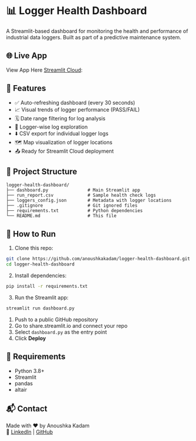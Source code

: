 # 📊 Logger Health Dashboard

A Streamlit-based dashboard for monitoring the health and performance of industrial data loggers. Built as part of a predictive maintenance system.

## 🌐 Live App

View App Here [Streamlit Cloud](https://share.streamlit.io/):

## 🔧 Features

- ✅ Auto-refreshing dashboard (every 30 seconds)
- 📈 Visual trends of logger performance (PASS/FAIL)
- 🗓️ Date range filtering for log analysis
- 🧠 Logger-wise log exploration
- ⬇️ CSV export for individual logger logs
- 🗺️ Map visualization of logger locations
- 📤 Ready for Streamlit Cloud deployment

## 📁 Project Structure

```
logger-health-dashboard/
├── dashboard.py               # Main Streamlit app
├── run_report.csv             # Sample health check logs
├── loggers_config.json        # Metadata with logger locations
├── .gitignore                 # Git ignored files
├── requirements.txt           # Python dependencies
└── README.md                  # This file
```

## 🚀 How to Run

1. Clone this repo:
```bash
git clone https://github.com/anoushkakadam/logger-health-dashboard.git
cd logger-health-dashboard
```

2. Install dependencies:
```bash
pip install -r requirements.txt
```

3. Run the Streamlit app:
```bash
streamlit run dashboard.py
```



1. Push to a public GitHub repository
2. Go to share.streamlit.io and connect your repo
3. Select `dashboard.py` as the entry point
4. Click **Deploy**

## 📌 Requirements

- Python 3.8+
- Streamlit
- pandas
- altair

## 📬 Contact

Made with ❤️ by Anoushka Kadam  
🔗 [LinkedIn](https://linkedin.com/in/anoushka-kadam-230748210) | [GitHub](https://github.com/anoushkakadam/logger-health-dashboard)
